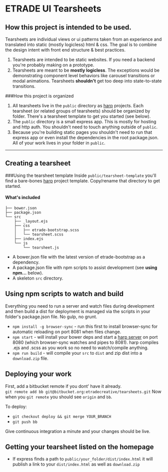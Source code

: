 # ETRADE UI Tearsheets

## How this project is intended to be used.
Tearsheets are individual views or ui patterns taken from an experience and translated into static (mostly logicless) html & css. The goal is to combine the design intent with front end structure & best practices. 


1. Tearsheets are intended to be static websites. If you need a backend you're probably making on a prototype.
1. Tearsheets are meant to be __mostly logicless__. The exceptions would be demonstrating component level behaviors like carousel transitions or modal animations. Tearsheets **shouldn't** get too deep into state-to-state transitions.

###How this project is organized
1. All tearsheets live in the `public` directory as [harp](http://harpjs.com/docs/) projects. Each tearsheet (or related groups of tearsheets) should be organized by folder. There's a tearsheet template to get you started (see below).
1. The `public` directory is a small express app. This is mostly for hosting and http auth. You shouldn't need to touch anything outside of `public`.
1. Because you're building static pages you shouldn't need to run that express app or even install the dependencies in the root package.json. All of your work lives in your folder in `public`.

---

## Creating a tearsheet

###Using the tearsheet template
Inside `public/tearsheet-template` you'll find a bare-bones [harp](http://harpjs.com/docs/) project template. Copy/rename that directory to get started.

#### What's included
```
├── bower.json
├── package.json
└── src
    ├── _layout.ejs
    ├── css
    │   ├── etrade-bootstrap.scss
    │   └── tearsheet.scss
    ├── index.ejs
    └── js
        └── tearsheet.js
```

* A bower.json file with the latest version of etrade-bootstrap as a dependency.
* A package.json file with npm scripts to assist development (see __using npm...__ below).
* A skeleton `src` directory.

## Using npm scripts to watch and build
Everything you need to run a server and watch files during development and then build a dist for deployment is managed via the scripts in your folder's package.json file. No gulp, no grunt.

* `npm install -g browser-sync` - run this first to install browser-sync for automatic reloading on port 8081 when files change.
* `npm start` - will install your bower deps and start a [harp server](http://harpjs.com/docs/environment/server) on port 8080 (which browser-sync watches and pipes to 8081). harp compiles .ejs and .scss as you work so no need to watch/compile anything.
* `npm run build` - will compile your `src` to `dist` and zip dist into a `download.zip` file.

## Deploying your work 
First, add a bitbucket remote if you dont' have it already.  
`git remote add bb git@bitbucket.org:etradecreative/tearsheets.git`
Now when you `git remote` you should see `origin` and `bb`.

To deploy:
* `git checkout deploy && git merge YOUR_BRANCH`
* `git push bb`

Give continuous integration a minute and your changes should be live.


## Getting your tearsheet listed on the homepage
* If express finds a path to `public/your_folder/dist/index.html` it will publish a link to your `dist/index.html` as well as `download.zip`
